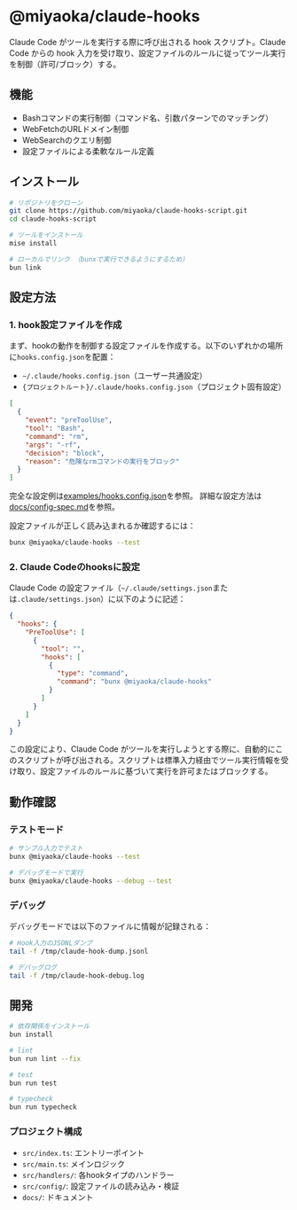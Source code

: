 # @miyaoka/claude-hooks

Claude Code がツールを実行する際に呼び出される hook スクリプト。Claude Code からの hook 入力を受け取り、設定ファイルのルールに従ってツール実行を制御（許可/ブロック）する。

## 機能

- Bashコマンドの実行制御（コマンド名、引数パターンでのマッチング）
- WebFetchのURLドメイン制御
- WebSearchのクエリ制御
- 設定ファイルによる柔軟なルール定義

## インストール

```bash
# リポジトリをクローン
git clone https://github.com/miyaoka/claude-hooks-script.git
cd claude-hooks-script

# ツールをインストール
mise install

# ローカルでリンク （bunxで実行できるようにするため）
bun link
```

## 設定方法

### 1. hook設定ファイルを作成

まず、hookの動作を制御する設定ファイルを作成する。以下のいずれかの場所に`hooks.config.json`を配置：

- `~/.claude/hooks.config.json`（ユーザー共通設定）
- `{プロジェクトルート}/.claude/hooks.config.json`（プロジェクト固有設定）

```json
[
  {
    "event": "preToolUse",
    "tool": "Bash",
    "command": "rm",
    "args": "-rf",
    "decision": "block",
    "reason": "危険なrmコマンドの実行をブロック"
  }
]
```

完全な設定例は[examples/hooks.config.json](examples/hooks.config.json)を参照。
詳細な設定方法は[docs/config-spec.md](docs/config-spec.md)を参照。

設定ファイルが正しく読み込まれるか確認するには：

```bash
bunx @miyaoka/claude-hooks --test
```

### 2. Claude Codeのhooksに設定

Claude Code の設定ファイル（`~/.claude/settings.json`または`.claude/settings.json`）に以下のように記述：

```json
{
  "hooks": {
    "PreToolUse": [
      {
        "tool": "",
        "hooks": [
          {
            "type": "command",
            "command": "bunx @miyaoka/claude-hooks"
          }
        ]
      }
    ]
  }
}
```

この設定により、Claude Code がツールを実行しようとする際に、自動的にこのスクリプトが呼び出される。スクリプトは標準入力経由でツール実行情報を受け取り、設定ファイルのルールに基づいて実行を許可またはブロックする。

## 動作確認

### テストモード

```bash
# サンプル入力でテスト
bunx @miyaoka/claude-hooks --test

# デバッグモードで実行
bunx @miyaoka/claude-hooks --debug --test
```

### デバッグ

デバッグモードでは以下のファイルに情報が記録される：

```bash
# Hook入力のJSONLダンプ
tail -f /tmp/claude-hook-dump.jsonl

# デバッグログ
tail -f /tmp/claude-hook-debug.log
```

## 開発

```bash
# 依存関係をインストール
bun install

# lint
bun run lint --fix

# test
bun run test

# typecheck
bun run typecheck
```

### プロジェクト構成

- `src/index.ts`: エントリーポイント
- `src/main.ts`: メインロジック
- `src/handlers/`: 各hookタイプのハンドラー
- `src/config/`: 設定ファイルの読み込み・検証
- `docs/`: ドキュメント
